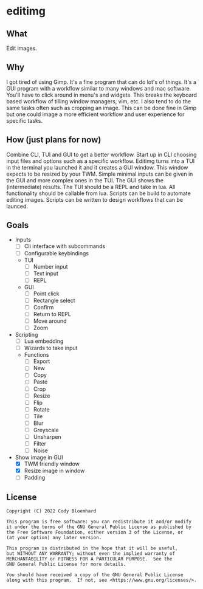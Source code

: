 # editimg

## What
Edit images.

## Why
I got tired of using Gimp. It's a fine program that can do lot's of things.
It's a GUI program with a workflow similar to many windows and mac software.
You'll have to click around in menu's and widgets.
This breaks the keyboard based workflow of tilling window managers, vim, etc.
I also tend to do the same tasks often such as cropping an image.
This can be done fine in Gimp but one could image a more efficient
workflow and user experience for specific tasks.

## How (just plans for now)
Combine CLI, TUI and GUI to get a better workflow.
Start up in CLI choosing input files and options such as a specific workflow.
Editimg turns into a TUI in the terminal you launched it and it creates a GUI window.
This window expects to be resized by your TWM.
Simple minimal inputs can be given in the GUI and more complex ones in the TUI.
The GUI shows the (intermediate) results.
The TUI should be a REPL and take in lua.
All functionality should be callable from lua.
Scripts can be build to automate editing images.
Scripts can be written to design workflows that can be launced.

## Goals

- Inputs
  - [ ] Cli interface with subcommands
  - [ ] Configurable keybindings
  - TUI
    - [ ] Number input
    - [ ] Text input
    - [ ] REPL
  - GUI
    - [ ] Point click
    - [ ] Rectangle select
    - [ ] Confirm
    - [ ] Return to REPL
    - [ ] Move around
    - [ ] Zoom
- Scripting
  - [ ] Lua embedding
  - [ ] Wizards to take input
  - Functions
    - [ ] Export
    - [ ] New
    - [ ] Copy
    - [ ] Paste
    - [ ] Crop
    - [ ] Resize
    - [ ] Flip
    - [ ] Rotate
    - [ ] Tile
    - [ ] Blur
    - [ ] Greyscale
    - [ ] Unsharpen
    - [ ] Filter
    - [ ] Noise
- Show image in GUI
  - [x] TWM friendly window
  - [x] Resize image in window
  - [ ] Padding

## License

```
Copyright (C) 2022 Cody Bloemhard

This program is free software: you can redistribute it and/or modify
it under the terms of the GNU General Public License as published by
the Free Software Foundation, either version 3 of the License, or
(at your option) any later version.

This program is distributed in the hope that it will be useful,
but WITHOUT ANY WARRANTY; without even the implied warranty of
MERCHANTABILITY or FITNESS FOR A PARTICULAR PURPOSE.  See the
GNU General Public License for more details.

You should have received a copy of the GNU General Public License
along with this program.  If not, see <https://www.gnu.org/licenses/>.
```
